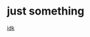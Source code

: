 # just something
[idk](https://rawcdn.githack.com/notrabi/startup-page/01d6268582647fb57e87f1c25e2aaf4beeb3de32/index.html)
